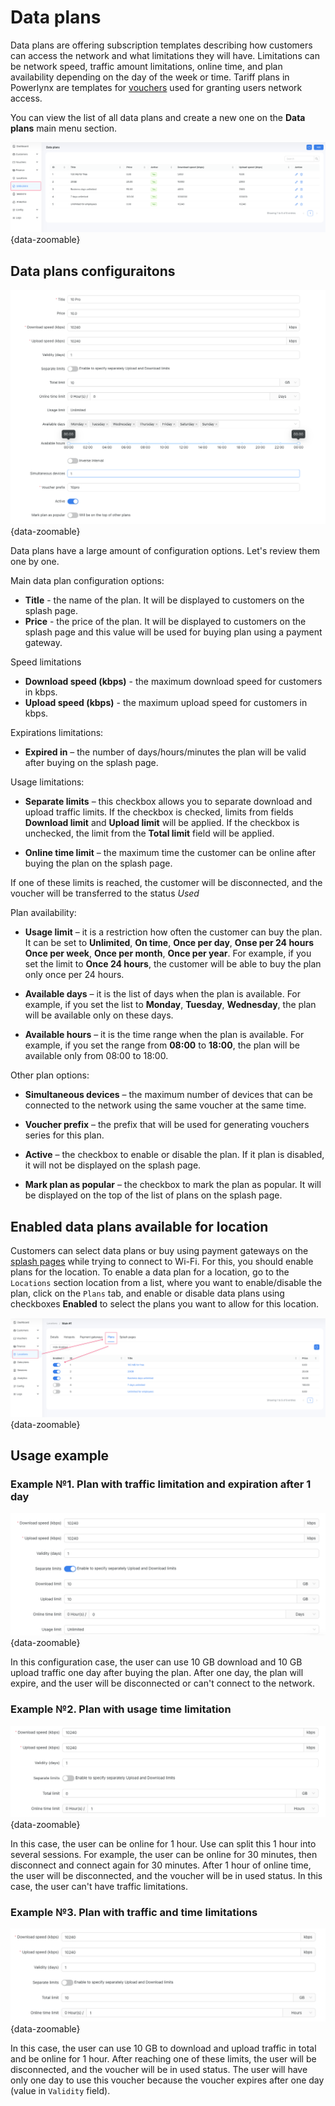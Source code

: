 # Data plans

Data plans are offering subscription templates describing how customers can access the network and what limitations they will have.
Limitations can be network speed, traffic amount limitations, online time, and plan availability depending on the day of the week or time. 
Tariff plans in Powerlynx are templates for [vouchers](/system/vouchers.md) used for granting users network access.

You can view the list of all data plans and create a new one on the **Data plans** main menu section.

![Data plans](images/data-plans-section.png){data-zoomable}

## Data plans configuraitons

![Data plan configs](images/data-plan-configs.png){data-zoomable}

Data plans have a large amount of configuration options. Let's review them one by one.

Main data plan configuration options:

* **Title** - the name of the plan. It will be displayed to customers on the splash page.
* **Price** - the price of the plan. It will be displayed to customers on the splash page and this value will be used for buying plan using a payment gateway.

Speed limitations

* **Download speed (kbps)** - the maximum download speed for customers in kbps.
* **Upload speed (kbps)** - the maximum upload speed for customers in kbps.

Expirations limitations:

* **Expired in** – the number of days/hours/minutes the plan will be valid after buying on the splash page.

Usage limitations:

* **Separate limits** – this checkbox allows you to separate download and upload traffic limits. If the checkbox is checked, limits from fields **Download limit** and **Upload limit** will be applied. If the checkbox is unchecked, the limit from the **Total limit** field will be applied.

* **Online time limit** – the maximum time the customer can be online after buying the plan on the splash page.

If one of these limits is reached, the customer will be disconnected, and the voucher will be transferred to the status *Used*

Plan availability:

* **Usage limit** – it is a restriction how often the customer can buy the plan. It can be set to **Unlimited**, **On time**, **Once per day**, **Onse per 24 hours** **Once per week**, **Once per month**, **Once per year**. For example, if you set the limit to **Once 24 hours**, the customer will be able to buy the plan only once per 24 hours.

* **Available days** – it is the list of days when the plan is available. For example, if you set the list to **Monday**, **Tuesday**, **Wednesday**, the plan will be available only on these days.

* **Available hours** – it is the time range when the plan is available. For example, if you set the range from **08:00** to **18:00**, the plan will be available only from 08:00 to 18:00.

Other plan options:

* **Simultaneous devices** – the maximum number of devices that can be connected to the network using the same voucher at the same time.

* **Voucher prefix** – the prefix that will be used for generating vouchers series for this plan.

* **Active** – the checkbox to enable or disable the plan. If it plan is disabled, it will not be displayed on the splash page.

* **Mark plan as popular** – the checkbox to mark the plan as popular. It will be displayed on the top of the list of plans on the splash page.

## Enabled data plans available for location

Customers can select data plans or buy using payment gateways on the [splash pages](/system/splash-pages.md) while trying to connect to Wi-Fi. For this, you should enable plans for the location.
To enable a data plan for a location, go to the ```Locations``` section location from a list, where you want to enable/disable the plan, click on the ```Plans``` tab, and enable or disable data plans using checkboxes **Enabled** to select the plans you want to allow for this location.

![Select plans for locations](images/select-plans-for-locations.png){data-zoomable}

## Usage example

### Example №1. Plan with traffic limitation and expiration after 1 day

![Example 1](images/exmple-expire-after-1-day.png){data-zoomable}

In this configuration case, the user can use 10 GB download and 10 GB upload traffic one day after buying the plan. After one day, the plan will expire, and the user will be disconnected or can't connect to the network.

### Example №2. Plan with usage time limitation

![Example 2](images/used-after-1h-online.png){data-zoomable}

In this case, the user can be online for 1 hour. Use can split this 1 hour into several sessions. For example, the user can be online for 30 minutes, then disconnect and connect again for 30 minutes. After 1 hour of online time, the user will be disconnected, and the voucher will be in used status. In this case, the user can't have traffic limitations.

### Example №3. Plan with traffic and time limitations

![Example 3](images/traffic-and-time-limitations.png){data-zoomable}

In this case, the user can use 10 GB to download and upload traffic in total and be online for 1 hour. After reaching one of these limits, the user will be disconnected, and the voucher will be in used status. The user will have only one day to use this voucher because the voucher expires after one day (value in `Validity` field).
